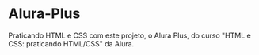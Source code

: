 # Alura-Plus
Praticando HTML e CSS com este projeto, o Alura Plus, do curso "HTML e CSS: praticando HTML/CSS" da Alura.
